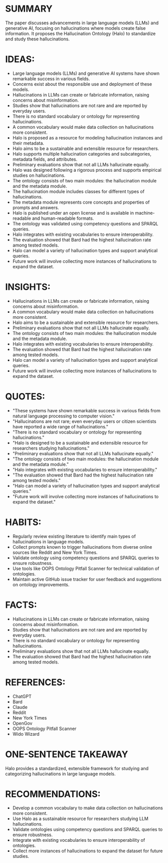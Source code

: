 # SUMMARY
The paper discusses advancements in large language models (LLMs) and generative AI, focusing on hallucinations where models create false information. It proposes the Hallucination Ontology (Halo) to standardize and study these hallucinations.

# IDEAS:
- Large language models (LLMs) and generative AI systems have shown remarkable success in various fields.
- Concerns exist about the responsible use and deployment of these models.
- Hallucinations in LLMs can create or fabricate information, raising concerns about misinformation.
- Studies show that hallucinations are not rare and are reported by everyday users.
- There is no standard vocabulary or ontology for representing hallucinations.
- A common vocabulary would make data collection on hallucinations more consistent.
- Halo is proposed as a resource for modeling hallucination instances and their metadata.
- Halo aims to be a sustainable and extensible resource for researchers.
- Halo supports multiple hallucination categories and subcategories, metadata fields, and attributes.
- Preliminary evaluations show that not all LLMs hallucinate equally.
- Halo was designed following a rigorous process and supports empirical studies on hallucinations.
- The ontology consists of two main modules: the hallucination module and the metadata module.
- The hallucination module includes classes for different types of hallucinations.
- The metadata module represents core concepts and properties of prompts and answers.
- Halo is published under an open license and is available in machine-readable and human-readable formats.
- The ontology was validated using competency questions and SPARQL queries.
- Halo integrates with existing vocabularies to ensure interoperability.
- The evaluation showed that Bard had the highest hallucination rate among tested models.
- Halo can model a variety of hallucination types and support analytical queries.
- Future work will involve collecting more instances of hallucinations to expand the dataset.

# INSIGHTS:
- Hallucinations in LLMs can create or fabricate information, raising concerns about misinformation.
- A common vocabulary would make data collection on hallucinations more consistent.
- Halo aims to be a sustainable and extensible resource for researchers.
- Preliminary evaluations show that not all LLMs hallucinate equally.
- The ontology consists of two main modules: the hallucination module and the metadata module.
- Halo integrates with existing vocabularies to ensure interoperability.
- The evaluation showed that Bard had the highest hallucination rate among tested models.
- Halo can model a variety of hallucination types and support analytical queries.
- Future work will involve collecting more instances of hallucinations to expand the dataset.

# QUOTES:
- "These systems have shown remarkable success in various fields from natural language processing to computer vision."
- "Hallucinations are not rare; even everyday users or citizen scientists have reported a wide range of hallucinations."
- "There is no standard vocabulary or ontology for representing hallucinations."
- "Halo is designed to be a sustainable and extensible resource for researchers studying hallucinations."
- "Preliminary evaluations show that not all LLMs hallucinate equally."
- "The ontology consists of two main modules: the hallucination module and the metadata module."
- "Halo integrates with existing vocabularies to ensure interoperability."
- "The evaluation showed that Bard had the highest hallucination rate among tested models."
- "Halo can model a variety of hallucination types and support analytical queries."
- "Future work will involve collecting more instances of hallucinations to expand the dataset."

# HABITS:
- Regularly review existing literature to identify main types of hallucinations in language models.
- Collect prompts known to trigger hallucinations from diverse online sources like Reddit and New York Times.
- Validate ontology using competency questions and SPARQL queries to ensure robustness.
- Use tools like OOPS Ontology Pitfall Scanner for technical validation of ontologies.
- Maintain active GitHub issue tracker for user feedback and suggestions on ontology improvements.

# FACTS:
- Hallucinations in LLMs can create or fabricate information, raising concerns about misinformation.
- Studies show that hallucinations are not rare and are reported by everyday users.
- There is no standard vocabulary or ontology for representing hallucinations.
- Preliminary evaluations show that not all LLMs hallucinate equally.
- The evaluation showed that Bard had the highest hallucination rate among tested models.

# REFERENCES:
- ChatGPT
- Bard
- Claude
- Reddit
- New York Times
- OpenGov
- OOPS Ontology Pitfall Scanner
- Wido Wizard

# ONE-SENTENCE TAKEAWAY
Halo provides a standardized, extensible framework for studying and categorizing hallucinations in large language models.

# RECOMMENDATIONS:
- Develop a common vocabulary to make data collection on hallucinations more consistent.
- Use Halo as a sustainable resource for researchers studying LLM hallucinations.
- Validate ontologies using competency questions and SPARQL queries to ensure robustness.
- Integrate with existing vocabularies to ensure interoperability of ontologies.
- Collect more instances of hallucinations to expand the dataset for future studies.